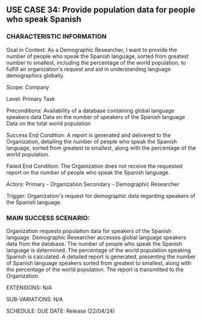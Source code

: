 ## USE CASE 34: Provide population data for people who speak Spanish

### CHARACTERISTIC INFORMATION

Goal in Context:
As a Demographic Researcher, I want to provide the number of people who speak the Spanish language, sorted from greatest number to smallest, including the percentage of the world population, to fulfill an organization's request and aid in understanding language demographics globally.

Scope:
Company

Level:
Primary Task

Preconditions:
Availability of a database containing global language speakers data
Data on the number of speakers of the Spanish language
Data on the total world population

Success End Condition:
A report is generated and delivered to the Organization, detailing the number of people who speak the Spanish language, sorted from greatest to smallest, along with the percentage of the world population.

Failed End Condition:
The Organization does not receive the requested report on the number of people who speak the Spanish language.

Actors:
Primary - Organization
Secondary - Demographic Researcher

Trigger:
Organization's request for demographic data regarding speakers of the Spanish language.

### MAIN SUCCESS SCENARIO:

Organization requests population data for speakers of the Spanish language.
Demographic Researcher accesses global language speakers data from the database.
The number of people who speak the Spanish language is determined.
The percentage of the world population speaking Spanish is calculated.
A detailed report is generated, presenting the number of Spanish language speakers sorted from greatest to smallest, along with the percentage of the world population.
The report is transmitted to the Organization.

EXTENSIONS:
N/A

SUB-VARIATIONS:
N/A

SCHEDULE:
DUE DATE: Release (22/04/24)